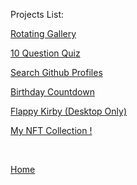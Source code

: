 
<p>Projects List:</p>

[Rotating Gallery](gallery)

<a href="/quiz.html">10 Question Quiz</a>

<a href="/index-1.html">Search Github Profiles</a>

<a href="/timer.html">Birthday Countdown</a>

<a href="/games.html">Flappy Kirby (Desktop Only)</a>

<a href="https://opensea.io/collection/bliss-boys">My NFT Collection !</a>

<p>&nbsp;</p>

[Home](index)